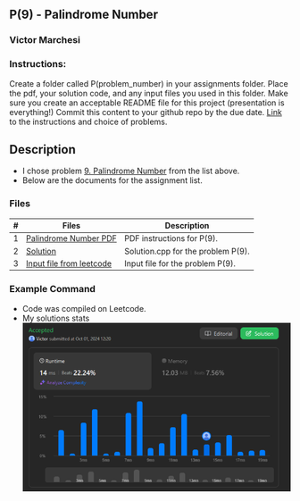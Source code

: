 ## P(9) - Palindrome Number
### Victor Marchesi
### Instructions:

Create a folder called P(problem_number) in your assignments folder.
Place the pdf, your solution code, and any input files you used in this folder.
Make sure you create an acceptable README file for this project (presentation is everything!)
Commit this content to your github repo by the due date. 
[Link](https://github.com/rugbyprof/4883-Programming_Techniques/tree/master/Assignments/A05) to the instructions and choice of problems.

## Description

- I chose problem [9. Palindrome Number](https://leetcode.com/problems/palindrome-number/description/) from the list above.
- Below are the documents for the assignment list.

### Files

|   #   | Files    | Description                      |
| :---: | -------- | -------------------------------- |
|  1  | [Palindrome Number PDF](./Palindrome_Number.pdf) | PDF instructions for P(9). |
|  2  | [Solution](./solution.cpp) | Solution.cpp for the problem P(9). |
|  3  | [Input file from leetcode](./input.txt) | Input file for the problem P(9). |


### Example Command

- Code was compiled on Leetcode.
- My solutions stats
![alt text](image.png)